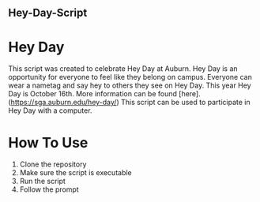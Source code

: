 ## Hey-Day-Script
# Hey Day
This script was created to celebrate Hey Day at Auburn. Hey Day is an opportunity for everyone to feel like they belong on campus. Everyone can wear a nametag and say hey to others they see on Hey Day. This year Hey Day is October 16th. More information can be found [here]. (https://sga.auburn.edu/hey-day/) This script can be used to participate in Hey Day with a computer.
# How To Use
1. Clone the repository
2. Make sure the script is executable
3. Run the script
4. Follow the prompt
